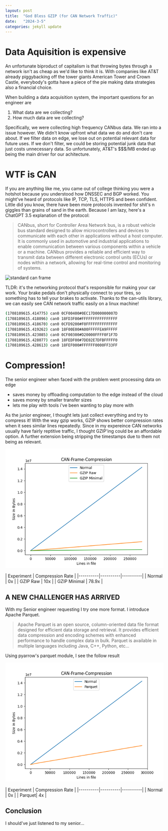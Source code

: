 ```yaml
---
layout: post
title:  "God Bless GZIP (for CAN Network Traffic)"
date:   "2024-3-5"
categories: jekyll update
---
```



#  Data Aquisition is expensive
An unfortunate biproduct of capitalism is that throwing bytes through a network isn't as cheap as we'd like to think it is. With companies like AT&T already piggybacking off the tower giants American Tower and Crown Castle, everybody's gotta have a piece of the pie making data strategies also a financial choice. 

When building a data acquisition system, the important questions for an engineer are 
 1. What data are we collecting?
 2. How much data are we collecting?

Specifically, we were collecting high frequency CANbus data. We ran into a issue however. We didn't know upfront what data we do and don't care about. If we filter data on edge, we lose out on potential relevant data for future uses. If we don't filter, we could be storing potential junk data that just costs unnecessary data. So unfortunately, AT&T's $$$/MB ended up being the main driver for our achitecture. 

# WTF is CAN

If you are anything like me, you came out of college thinking you were a hotshot because you understood how DNSSEC and BGP worked. You might've heard of protocols like IP, TCP, TLS, HTTPS and been confident. Little did you know, there have been more protocols invented for shit's n giggles than grains of sand in the earth. Because I am lazy, here's a ChatGPT 3.5 explanation of the protocol:

> CANbus, short for Controller Area Network bus, is a robust vehicle bus standard designed to allow microcontrollers and devices to communicate with each other in applications without a host computer. It is commonly used in automotive and industrial applications to enable communication between various components within a vehicle or a machine. CANbus provides a reliable and efficient way to transmit data between different electronic control units (ECUs) or nodes within a network, allowing for real-time control and monitoring of systems.



![standard can frame](https://canlogger1000.csselectronics.com/img/CAN-bus-frame-standard-message-SOF-ID-RTR-Control-Data-CRC-ACK-EOF.svg)

TLDR: it's the networking protocol that's responsible for making your car work. Your brake pedals don't physically connect to your tires, so something has to tell your brakes to activate. Thanks to the can-utils library, we can easily see CAN network traffic easily on a linux machine!



```bash
(1708109615.414775) can0 0CF00400#0EC17D000000007D
(1708109615.418096) can0 18FD3F00#FFFFFFFFFFFFFFFF
(1708109615.418670) can0 0CFD9200#F0FFFFFFFFFFFFFF
(1708109615.419262) can0 18F00E00#A00FFFFFEA9FFFFF
(1708109615.423085) can0 0CF00300#D20000FFFF0F1F7D
(1708109615.428077) can0 18FEDF00#7DE02E7DFBFFFFF0
(1708109615.428613) can0 18FEF000#FFFFFF0000FF33FF
```


# Compression! 

The senior engineer when faced with the problem went processing data on edge 
 - saves money by offloading computation to the edge instead of the cloud 
 - saves money by smaller transfer sizes
 - lets me play with tools i've been wanting to play more with 

 As the junior engineer, I thought lets just collect everything and try to compress it! With the way gzip works, GZIP shows better compression rates when it sees similar lines repeatedly. Since in my expereince CAN networks usually have fairly reptitive traffic, I thought GZIP'ing could be an affordable option. A further extension being stripping the timestamps due to them not being as relevant.

 ![Experiment](/images/can_compression.png)

 | Experiment | Compression Rate | 
|----------|----------|----------|
| Normal | 0x | 
| GZIP Raw | 10x | 
| GZIP Minimal | 78.9x  | 


## A NEW CHALLENGER HAS ARRIVED

With my Senior engineer requesting I try one more format. I introduce Apache Parquet.
> Apache Parquet is an open source, column-oriented data file format designed for efficient data storage and retrieval. It provides efficient data compression and encoding schemes with enhanced performance to handle complex data in bulk. Parquet is available in multiple languages including Java, C++, Python, etc...

Using pyarrow's parquet module, I see the follow result

 ![Experiment](/images/can_parquet.png) 

| Experiment | Compression Rate | 
|----------|----------|----------|
| Normal | 0x | 
| Parquet| 4x | 

## Conclusion 

I should've just listened to my senior...